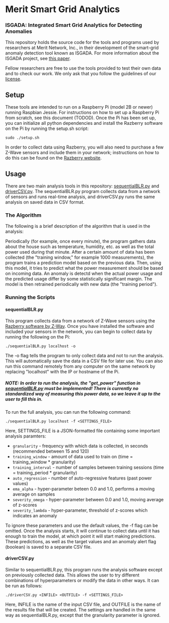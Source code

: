 # Merit Smart Grid Analytics

### ISGADA: Integrated Smart Grid Analytics for Detecting Anomalies
This repository holds the source code for the tools and
programs used by researchers at Merit Network, Inc., in
their development of the smart-grid anomaly detection
tool known as ISGADA. For more information about the ISGADA project,
see [this paper](isgada_paper.pdf).

Fellow researchers are free to use the tools provided to test
their own data and to check our work. We only ask that you
follow the guidelines of our [license](LICENSE.md).

## Setup
These tools are intended to run on a Raspberry Pi (model 2B or newer)
running Raspbian Jessie. For instructions on how to set up a
Raspberry Pi from scratch, see this document (TODOD). Once the Pi has
been set up, you can initialize all python dependencies and
install the Razberry software on the Pi by running the setup.sh script:

`sudo ./setup.sh`

In order to collect data using Razberry, you will also need to purchase
a few Z-Wave sensors and include them in your network; instructions on 
how to do this can be found on the
[Razberry website](http://razberry.z-wave.me/index.php?id=5).

## Usage
There are two main analysis tools in this repository:
[sequentialBLR.py](sequentialBLR.py) and [driverCSV.py](driverCSV.py).
The sequentialBLR.py program collects data from a network of sensors
and runs real-time analysis, and driverCSV.py runs the same analysis
on saved data in CSV format.

### The Algorithm
The following is a brief description of the algorithm that is used in
the analysis:

Periodically (for example, once every minute), the program gathers data
about the house such as temperature, humidity, etc. as well as the total
power used during that minute. After a certain amount of data has been
collected (the "training window," for example 1000 measurements), the
program trains a prediction model based on the previous data. Then, using
this model, it tries to predict what the power measurement should be
based on incoming data. An anomaly is detectd when the actual power usage
and the predicted usage differ by some statistically significant margin.
The model is then retrained periodically with new data (the "training 
period").

### Running the Scripts
#### sequentialBLR.py

This program collects data from a network of Z-Wave sensors using the
[Razberry software by Z-Way](http://razberry.z-wave.me/index.php?id=1).
Once you have installed the software and included your sensors in the
network, you can begin to collect data by running the following on the Pi:

`./sequentialBLR.py localhost -o`

The -o flag tells the program to only collect data and not to run the
analysis. This will automatically save the data in a CSV file for
later use.
You can also run this command remotely from any computer on the same
network by replacing "localhost" with the IP or hostname of the Pi.

##### NOTE: In order to run the analysis, the "get_power" function in [sequentialBLR.py](sequentialBLR.py) must be implemented! There is currently no standardized way of measuring this power data, so we leave it up to the user to fill this in.

To run the full analysis, you can run the following command:

`./sequentialBLR.py localhost -f <SETTINGS_FILE>`

Here, SETTINGS_FILE is a JSON-formatted file containing some important
analysis paramters:

* `granularity` - frequency with which data is collected, in seconds (recommended between 15 and 120)
* `training_window` - amount of data used to train on (time = training_window * granularity)
* `training_interval` - number of samples between training sessions (time = training_period * granularity)
* `auto_regression` - number of auto-regressive features (past power values)
* `ema_alpha` - hyper-parameter beteen 0.0 and 1.0, performs a moving average on samples
* `severity_omega` - hyper-parameter between 0.0 and 1.0, moving average of z-scores
* `severity_lambda` - hyper-parameter, threshold of z-scores which indicates an anomaly

To ignore these parameters and use the default values, the -f flag
can be omitted. Once the analysis starts, it will continue to collect
data until it has enough to train the model, at which point it will
start making predictions. These predictions, as well as the target
values and an anomaly alert flag (boolean) is saved to a separate CSV
file.

#### driverCSV.py
Similar to sequentialBLR.py, this program runs the analysis software
except on previously collected data. This allows the user to try
different combinations of hyperparameters or modify the data in other
ways. It can be run as follows:

`./driverCSV.py <INFILE> <OUTFILE> -f <SETTINGS_FILE>`

Here, INFILE is the name of the input CSV file, and OUTFILE is the
name of the results file that will be created. The settings are 
handled in the same way as sequentialBLR.py, except that the 
granularity parameter is ignored.

